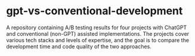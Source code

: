 # gpt-vs-conventional-development
A repository containing A/B testing results for four projects with ChatGPT and conventional (non-GPT) assisted implementations. The projects cover various tech stacks and levels of expertise, and the goal is to compare the development time and code quality of the two approaches.

